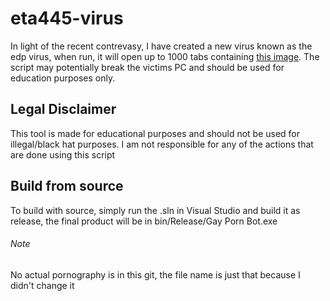 # eta445-virus
In light of the recent contrevasy, I have created a new virus known as the edp virus, when run, it will open up to 1000 tabs containing [this image](https://i.ytimg.com/vi/3E-bPeFj42w/maxresdefault.jpg). The script may potentially break the victims PC and should be used for education purposes only.

## Legal Disclaimer
This tool is made for educational purposes and should not be used for illegal/black hat purposes. I am not responsible for any of the actions that are done using this script

## Build from source
To build with source, simply run the .sln in Visual Studio and build it as release, the final product will be in bin/Release/Gay Porn Bot.exe

###### Note
No actual pornography is in this git, the file name is just that because I didn't change it
